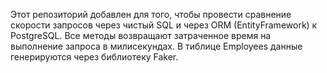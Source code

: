 Этот репозиторий добавлен для того, чтобы провести сравнение скорости запросов через чистый SQL и через ORM (EntityFramework) к PostgreSQL. Все методы возвращают затраченное время на выполнение запроса в милисекундах. В тиблице Employees данные генерируются через библиотеку Faker.
